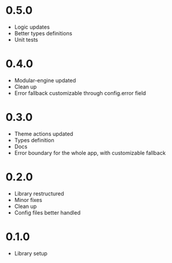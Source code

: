 # 0.5.0

- Logic updates
- Better types definitions
- Unit tests

# 0.4.0

- Modular-engine updated
- Clean up
- Error fallback customizable through config.error field

# 0.3.0

- Theme actions updated
- Types definition
- Docs
- Error boundary for the whole app, with customizable fallback

# 0.2.0

- Library restructured
- Minor fixes
- Clean up
- Config files better handled

# 0.1.0

- Library setup